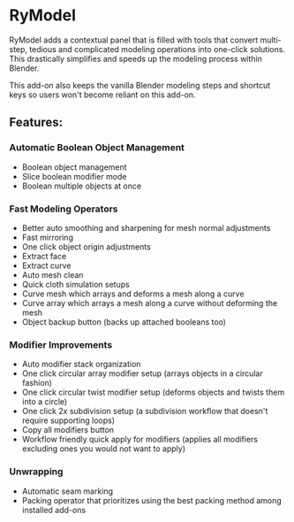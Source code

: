 # RyModel
RyModel adds a contextual panel that is filled with tools that convert multi-step, tedious and complicated modeling operations into one-click solutions. This drastically simplifies and speeds up the modeling process within Blender.

This add-on also keeps the vanilla Blender modeling steps and shortcut keys so users won't become reliant on this add-on.

## Features:

### Automatic Boolean Object Management
- Boolean object management
- Slice boolean modifier mode
- Boolean multiple objects at once


### Fast Modeling Operators
- Better auto smoothing and sharpening for mesh normal adjustments
- Fast mirroring
- One click object origin adjustments
- Extract face
- Extract curve
- Auto mesh clean
- Quick cloth simulation setups
- Curve mesh which arrays and deforms a mesh along a curve
- Curve array which arrays a mesh along a curve without deforming the mesh
- Object backup button (backs up attached booleans too)


### Modifier Improvements
- Auto modifier stack organization
- One click circular array modifier setup (arrays objects in a circular fashion)
- One click circular twist modifier setup (deforms objects and twists them into a circle)
- One click 2x subdivision setup (a subdivision workflow that doesn't require supporting loops)
- Copy all modifiers button
- Workflow friendly quick apply for modifiers (applies all modifiers excluding ones you would not want to apply)


### Unwrapping
- Automatic seam marking
- Packing operator that prioritizes using the best packing method among installed add-ons

